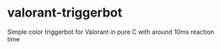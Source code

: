 # valorant-triggerbot
Simple color triggerbot for Valorant in pure C with around 10ms reaction time
